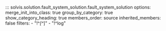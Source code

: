 ::: solvis.solution.fault_system_solution.fault_system_solution
    options:
      merge_init_into_class: true
      group_by_category: true
      show_category_heading: true
      members_order: source
      inherited_members: false
      filters:
        - "!^_[^_]"
        - "!^log"
